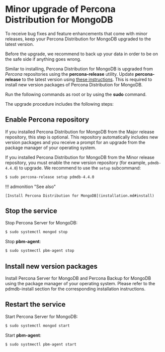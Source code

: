 # Minor upgrade of Percona Distribution for MongoDB

To receive bug fixes and feature enhancements that come with minor releases, keep your Percona Distribution for MongoDB upgraded to the latest version.

Before the upgrade, we recommend to back up your data in order to be on the safe side if anything goes wrong.

Similar to installing, Percona Distribution for MongoDB is upgraded from *Percona* repositories using the **percona-release** utility. Update **percona-release** to the latest version using [these instructions](https://www.percona.com/doc/percona-repo-config/percona-release.html#updating-percona-release-to-the-latest-version). This is required to install new version packages of Percona Distribution for MongoDB.

Run the following commands as root or by using the **sudo** command.

The upgrade procedure includes the following steps:

## Enable Percona repository

If you installed Percona Distribution for MongoDB from the Major release repository, this step is optional. This repository automatically includes new version packages and you receive a prompt for an upgrade from the package manager of your operating system.

If you installed Percona Distribution for MongoDB from the Minor release repository, you must enable the new version repository (for example, `pdmdb-4.4.0`) to upgrade. We recommend to use the `setup` subcommand:

```{.bash data-prompt="$"}
$ sudo percona-release setup pdmdb-4.4.0
```

!!! admonition "See also"

    [Install Percona Distribution for MongoDB](installation.md#install)

## Stop the service

Stop Percona Server for MongoDB:

```{.bash data-prompt="$"}
$ sudo systemctl mongod stop
```

Stop **pbm-agent**:

```{.bash data-prompt="$"}
$ sudo systmectl pbm-agent stop
```

## Install new version packages

Install Percona Server for MongoDB and Percona Backup for MongoDB using the package manager of your operating system. Please refer to the pdmdb-install section for the corresponding installation instructions.

## Restart the service

Start Percona Server for MongoDB:

```{.bash data-prompt="$"}
$ sudo systemctl mongod start
```

Start **pbm-agent**:

```{.bash data-prompt="$"}
$ sudo systmectl pbm-agent start
```
